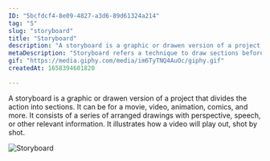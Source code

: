 ```yaml
---
ID: "5bcfdcf4-8e09-4827-a3d6-89d61324a214"
tag: "S"
slug: "storyboard"
title: "Storyboard"
description: "A storyboard is a graphic or drawen version of a project that divides the action into sections. It can be for a movie, video, animation, comics, and more. It consists of a series of arranged drawings with perspective, speech, or other relevant information. It illustrates how a video will play out, shot by shot."
metaDescription: "Storyboard refers a technique to draw sections before doing the project. "
gif: "https://media.giphy.com/media/im6TyTNQ4AuOc/giphy.gif"
createdAt: 1658394601820

---
```

A storyboard is a graphic or drawen version of a project that divides the action into sections. It can be for a movie, video, animation, comics, and more. It consists of a series of arranged drawings with perspective, speech, or other relevant information. It illustrates how a video will play out, shot by shot.

![Storyboard](https://media.giphy.com/media/im6TyTNQ4AuOc/giphy.gif)